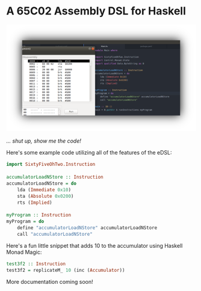 # A 65C02 Assembly DSL for Haskell

![Example image](https://raw.githubusercontent.com/Aearnus/dsl-sixty-five-oh-two/master/fancy_banner.png)

_... shut up, show me the code!_

Here's some example code utilizing all of the features of the eDSL:

```haskell
import SixtyFiveOhTwo.Instruction

accumulatorLoadNStore :: Instruction
accumulatorLoadNStore = do
    lda (Immediate 0x10)
    sta (Absolute 0x0200)
    rts (Implied)

myProgram :: Instruction
myProgram = do
    define "accumulatorLoadNStore" accumulatorLoadNStore
    call "accumulatorLoadNStore"
```

Here's a fun little snippet that adds 10 to the accumulator using Haskell Monad Magic:

```haskell
test3f2 :: Instruction
test3f2 = replicateM_ 10 (inc (Accumulator))
```

More documentation coming soon!
